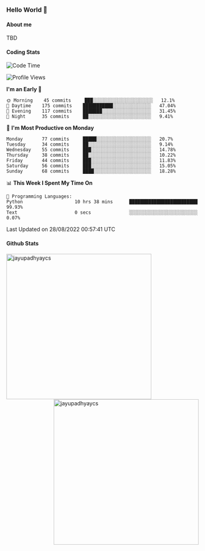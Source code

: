 ### Hello World 👋
#### About me
TBD
#### Coding Stats
<!--START_SECTION:waka-->
![Code Time](http://img.shields.io/badge/Code%20Time-203%20hrs%205%20mins-blue)

![Profile Views](http://img.shields.io/badge/Profile%20Views-0-blue)

**I'm an Early 🐤** 

```text
🌞 Morning    45 commits     ███░░░░░░░░░░░░░░░░░░░░░░   12.1% 
🌆 Daytime    175 commits    ███████████░░░░░░░░░░░░░░   47.04% 
🌃 Evening    117 commits    ███████░░░░░░░░░░░░░░░░░░   31.45% 
🌙 Night      35 commits     ██░░░░░░░░░░░░░░░░░░░░░░░   9.41%

```
📅 **I'm Most Productive on Monday** 

```text
Monday       77 commits     █████░░░░░░░░░░░░░░░░░░░░   20.7% 
Tuesday      34 commits     ██░░░░░░░░░░░░░░░░░░░░░░░   9.14% 
Wednesday    55 commits     ███░░░░░░░░░░░░░░░░░░░░░░   14.78% 
Thursday     38 commits     ██░░░░░░░░░░░░░░░░░░░░░░░   10.22% 
Friday       44 commits     ███░░░░░░░░░░░░░░░░░░░░░░   11.83% 
Saturday     56 commits     ███░░░░░░░░░░░░░░░░░░░░░░   15.05% 
Sunday       68 commits     ████░░░░░░░░░░░░░░░░░░░░░   18.28%

```


📊 **This Week I Spent My Time On** 

```text
💬 Programming Languages: 
Python                   10 hrs 38 mins      █████████████████████████   99.93% 
Text                     0 secs              ░░░░░░░░░░░░░░░░░░░░░░░░░   0.07%

```


 Last Updated on 28/08/2022 00:57:41 UTC
<!--END_SECTION:waka-->
#### Github Stats

<p  ><img align="left" src="https://github-readme-stats.vercel.app/api/top-langs?username=jayupadhyaycs&theme=tokyonight&show_icons=true&locale=en&layout=compact" alt="jayupadhyaycs" width="380px"  /> 
<img align="right" src="https://github-readme-streak-stats.herokuapp.com/?user=jayupadhyaycs&theme=tokyonight&" alt="jayupadhyaycs" width="380px"/>
</p>




<!--
**JayUpadhyayCS/JayUpadhyayCS** is a ✨ _special_ ✨ repository because its `README.md` (this file) appears on your GitHub profile.

Here are some ideas to get you started:

- 🔭 I’m currently working on ...
- 🌱 I’m currently learning ...
- 👯 I’m looking to collaborate on ...
- 🤔 I’m looking for help with ...
- 💬 Ask me about ...
- 📫 How to reach me: ...
- 😄 Pronouns: ...
- ⚡ Fun fact: ...
-->
